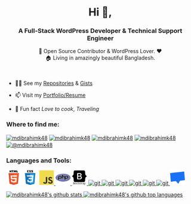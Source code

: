 <h1 align="center">Hi 👋,</h1>
<h3 align="center"> A Full-Stack WordPress Developer & Technical Support Engineer</h3>

<p align="center">🚀 Open Source Contributor & WordPress Lover. ❤️ </br>
🏠 Living in amazingly beautiful Bangladesh. </p></br>

- 👨‍💻 See my  [Repositories](https://github.com/mdibrahimk48?tab=repositories) & [Gists](https://gist.github.com/mdibrahimk48)

- 📫 Visit my [Portfolio/Resume](https://www.ibrahimkhalil.xyz/)

- 🥳 Fun fact *Love to cook*, *Traveling*

<h3 align="left">Where to find me:</h3>
<p align="left">
<a href="https://profiles.wordpress.org/mdibrahimk48/" target="blank"><img align="center" src="https://raw.githubusercontent.com/rahuldkjain/github-profile-readme-generator/master/src/images/icons/Social/wordpress.svg" alt="mdibrahimk48" height="25" width="40" /></a>
<a href="https://www.facebook.com/mdibrahimk48/" target="blank"><img align="center" src="https://raw.githubusercontent.com/rahuldkjain/github-profile-readme-generator/master/src/images/icons/Social/facebook.svg" alt="mdibrahimk48" height="25" width="40" /></a>
<a href="https://www.linkedin.com/in/mdibrahimk48/" target="blank"><img align="center" src="https://raw.githubusercontent.com/rahuldkjain/github-profile-readme-generator/master/src/images/icons/Social/linked-in-alt.svg" alt="mdibrahimk48" height="25" width="40" /></a>
<a href="https://www.twitter.com/mdibrahimk48/" target="blank"><img align="center" src="https://raw.githubusercontent.com/rahuldkjain/github-profile-readme-generator/master/src/images/icons/Social/twitter.svg" alt="mdibrahimk48" height="25" width="40" /></a>
<a href="https://www.youtube.com/@mdibrahimk48" target="blank"><img align="center" src="https://raw.githubusercontent.com/rahuldkjain/github-profile-readme-generator/master/src/images/icons/Social/youtube.svg" alt="@mdibrahimk48" height="25" width="40" /></a>
</p>

<h3 align="left">Languages and Tools:</h3>

<p align="left">
    <a href="https://www.w3.org/html/" target="_blank"><img src="https://raw.githubusercontent.com/devicons/devicon/master/icons/html5/html5-original-wordmark.svg" alt="html5" width="40" height="40"/></a>
    <a href="https://www.w3schools.com/css/" target="_blank"><img src="https://raw.githubusercontent.com/devicons/devicon/master/icons/css3/css3-original-wordmark.svg" alt="css3" width="40" height="40"/></a>
    <a href="https://developer.mozilla.org/en-US/docs/Web/JavaScript" target="_blank"> <img src="https://raw.githubusercontent.com/devicons/devicon/master/icons/javascript/javascript-original.svg" alt="javascript" width="40" height="40"/> </a>
    <a href="https://www.php.net/" target="_blank"> <img src="https://raw.githubusercontent.com/devicons/devicon/master/icons/php/php-original.svg" alt="PHP" width="40" height="40"/> </a>
    <a href="https://getbootstrap.com" target="_blank"> <img src="https://raw.githubusercontent.com/devicons/devicon/master/icons/bootstrap/bootstrap-plain-wordmark.svg" alt="bootstrap" width="40" height="40"/> </a>
    <a href="https://jquery.com/" target="_blank"> <img src="https://www.vectorlogo.zone/logos/jquery/jquery-horizontal.svg" alt="git" width="40" height="40"/> </a>
    <a href="https://www.mysql.com/" target="_blank"> <img src="https://www.vectorlogo.zone/logos/mysql/mysql-ar21.svg" alt="git" width="40" height="40"/> </a>
    <a href="https://git-scm.com/" target="_blank"> <img src="https://www.vectorlogo.zone/logos/git-scm/git-scm-icon.svg" alt="git" width="40" height="40"/> </a>
    <a href="https://visualstudio.microsoft.com/" target="_blank"> <img src="https://www.vectorlogo.zone/logos/visualstudio_code/visualstudio_code-icon.svg" alt="git" width="40" height="40"/> </a>
    <a href="https://make.wordpress.org/chat/" target="_blank"> <img src="https://www.vectorlogo.zone/logos/slack/slack-icon.svg" alt="git" width="40" height="40"/> </a>
    <a href="https://app.asana.com/" target="_blank"> <img src="https://www.vectorlogo.zone/logos/asana/asana-ar21.svg" alt="git" width="40" height="40"/> </a>
    <a href="https://app.crisp.chat/" target="_blank"> <img src="https://raw.githubusercontent.com/mdibrahimk48/mdibrahimk48/master/images/IK/Crisp-Live-Chat.svg" alt="git" width="40" height="40"/> </a>
</p>

<a href="https://github.com/mdibrahimk48">
  <img height="180em" src="https://github-readme-stats.vercel.app/api?username=mdibrahimk48&show_icons=true&theme=dracula&count_private=true&include_all_commits=true" alt="mdibrahimk48's github stats" />
  <img height="180em" src="https://github-readme-stats.vercel.app/api/top-langs/?username=mdibrahimk48&theme=dracula&layout=compact" alt="mdibrahimk48's github top languages" />
</a>
